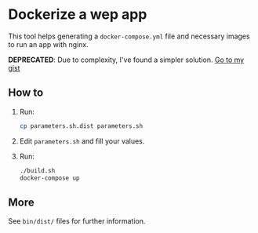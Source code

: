 # Dockerize a wep app

This tool helps generating a `docker-compose.yml` file and necessary images to run an app with nginx.

**DEPRECATED**: Due to complexity, I've found a simpler solution. [Go to my gist](https://gist.github.com/fabienduhamel/ea827d543dcf418040faf681f0da227b)

## How to

1. Run:
   ```sh
   cp parameters.sh.dist parameters.sh
   ```

2. Edit `parameters.sh` and fill your values.

3. Run:
   ```sh
   ./build.sh
   docker-compose up
   ```

## More

See `bin/dist/` files for further information.

